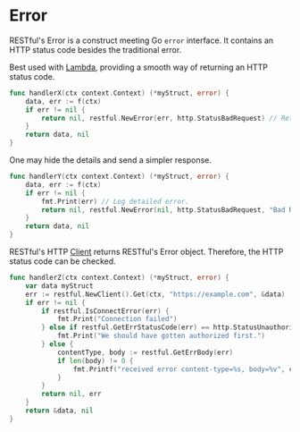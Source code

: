 # Error

RESTful's Error is a construct meeting Go `error` interface.
It contains an HTTP status code besides the traditional error.

Best used with [Lambda](lambda.md), providing a smooth way of returning an HTTP status code.

```go
func handlerX(ctx context.Context) (*myStruct, error) {
    data, err := f(ctx)
    if err != nil {
        return nil, restful.NewError(err, http.StatusBadRequest) // Return the whole error to the client.
    }
    return data, nil
}
```

One may hide the details and send a simpler response.

```go
func handlerY(ctx context.Context) (*myStruct, error) {
    data, err := f(ctx)
    if err != nil {
        fmt.Print(err) // Log detailed error.
        return nil, restful.NewError(nil, http.StatusBadRequest, "Bad Request") // Return a simpler message only.
    }
    return data, nil
}
```

RESTful's HTTP [Client](client.md) returns RESTful's Error object.
Therefore, the HTTP status code can be checked.

```go
func handlerZ(ctx context.Context) (*myStruct, error) {
    var data myStruct
    err := restful.NewClient().Get(ctx, "https://example.com", &data)
    if err != nil {
        if restful.IsConnectError(err) {
            fmt.Print("Connection failed")
        } else if restful.GetErrStatusCode(err) == http.StatusUnauthorized {
            fmt.Print("We should have gotten authorized first.")
        } else {
            contentType, body := restful.GetErrBody(err)
            if len(body) != 0 {
                fmt.Printf("received error content-type=%s, body=%v", contentType, body)
            }
        }
        return nil, err
    }
    return &data, nil
}
```
